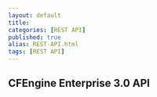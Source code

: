 ```yaml
---
layout: default
title: 
categories: [REST API]
published: true
alias: REST-API.html
tags: [REST API]
---
```


CFEngine Enterprise 3.0 API
---------------------------

